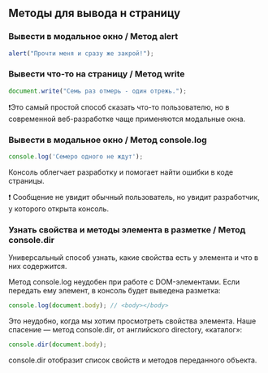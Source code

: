 ## Методы для вывода н страницу

### Вывести в модальное окно / Метод alert

```javascript
alert("Прочти меня и сразу же закрой!");
```

### Вывести что-то на страницу / Метод write

```javascript
document.write("Семь раз отмерь - один отрежь.");
```

❗Это самый простой способ сказать что-то пользователю, но в современной веб-разработке чаще применяются модальные окна.

### Вывести в модальное окно / Метод console.log

```javascript
console.log('Семеро одного не ждут');
```

Консоль облегчает разработку и помогает найти ошибки в коде страницы.

❗ Сообщение не увидит обычный пользователь, но увидит разработчик, у которого открыта консоль.

### Узнать свойства и методы элемента в разметке / Метод console.dir

Универсальный способ узнать, какие свойства есть у элемента и что в них содержится.

Метод console.log неудобен при работе с DOM-элементами. Если передать ему элемент, в консоль будет выведена разметка:

```javascript
console.log(document.body); // <body></body>
```

Это неудобно, когда мы хотим просмотреть свойства элемента. Наше спасение — метод console.dir, от английского directory, «каталог»:

```javascript
console.dir(document.body);
```

console.dir отобразит список свойств и методов переданного объекта.
 
